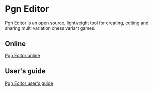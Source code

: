# Pgn Editor

Pgn Editor is an open source, lightweight tool for creating, editing and sharing multi variation chess variant games.

## Online

[Pgn Editor online](https://pgneditor.herokuapp.com/)

## User's guide

[Pgn Editor user's guide](https://lishadowapps-blog.netlify.com/posts/pgn_editor/?nolog=true)

